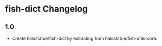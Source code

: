# fish-dict Changelog

## 1.0

- Create halostatue/fish-dict by extracting from halostatue/fish-utils-core.
